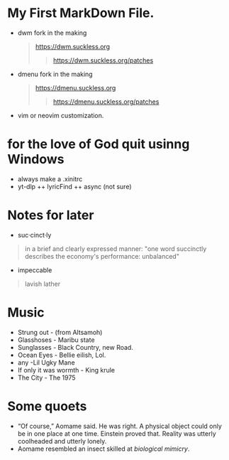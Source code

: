 <!--
Learning Markdown syntax
-->
# My First **MarkDown** File.

- dwm fork in the making
  > https://dwm.suckless.org
  >> https://dwm.suckless.org/patches
- dmenu fork in the making
  > https://dmenu.suckless.org
  >> https://dmenu.suckless.org/patches
- vim or neovim customization.
  
# for the love of God quit usinng Windows
- always make a .xinitrc
- yt-dlp ++ lyricFind ++ async (not sure) 
# Notes for later 
- suc·cinct·ly
> in a brief and clearly expressed manner: "one word succinctly describes the economy's performance: unbalanced"
- impeccable
> lavish lather
# Music
  - Strung out - (from Altsamoh)
  - Glasshoses - Maribu state
  - Sunglasses - Black Country, new Road.
  - Ocean Eyes - Bellie eilish, Lol.
  - any -Lil Ugky Mane
  - If only it was wormth - King krule
  - The City - The 1975
# Some quoets
 - “Of course,” Aomame said. He was right. A physical object could only be in one 
place at one time. Einstein proved that. Reality was utterly coolheaded and utterly 
lonely.
 - Aomame resembled an insect skilled at *biological mimicry*.
